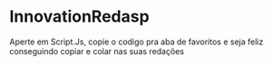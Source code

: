 # InnovationRedasp
Aperte em Script.Js, copie o codigo pra aba de favoritos e seja feliz conseguindo copiar e colar nas suas redações
